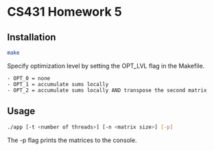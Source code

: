 # CS431 Homework 5

## Installation

```bash
make
```

Specify optimization level by setting the OPT_LVL flag in the Makefile.

    - OPT_0 = none
    - OPT_1 = accumulate sums locally
    - OPT_2 = accumulate sums locally AND transpose the second matrix

## Usage

```bash
./app [-t <number of threads>] [-n <matrix size>] [-p]
```
The -p flag prints the matrices to the console.
